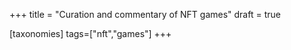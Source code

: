 +++
title = "Curation and commentary of NFT games"
draft = true

[taxonomies]
tags=["nft","games"]
+++
